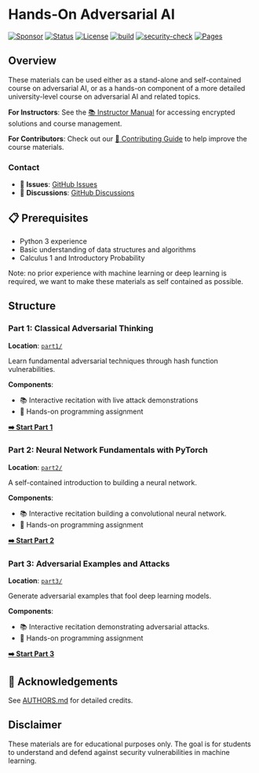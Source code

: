 # Hands-On Adversarial AI

[![Sponsor](https://img.shields.io/badge/Sponsor-❤️-pink.svg)](https://github.com/sponsors/jadidbourbaki)
[![Status](https://img.shields.io/badge/Status-Active-brightgreen.svg)](https://github.com/jadidbourbaki/adversarial-ai-assignments)
[![License](https://img.shields.io/badge/License-MIT-green.svg)](LICENSE)
[![build](https://github.com/jadidbourbaki/adversarial-ai-assignments/workflows/build/badge.svg)](https://github.com/jadidbourbaki/adversarial-ai-assignments/actions?query=workflow%3Abuild)
[![security-check](https://github.com/jadidbourbaki/adversarial-ai-assignments/workflows/security-check/badge.svg)](https://github.com/jadidbourbaki/adversarial-ai-assignments/actions?query=workflow%3A%22security-check%22)
[![Pages](https://github.com/jadidbourbaki/adversarial-ai-assignments/actions/workflows/pages/pages-build-deployment/badge.svg)](https://github.com/jadidbourbaki/adversarial-ai-assignments/actions/workflows/pages/pages-build-deployment)

## Overview

These materials can be used either as a stand-alone and self-contained course on adversarial AI, or as a hands-on component of a more detailed university-level course on adversarial AI and related topics.

**For Instructors**: See the [📚 Instructor Manual](INSTRUCTOR_MANUAL.md) for accessing encrypted solutions and course management.

**For Contributors**: Check out our [🤝 Contributing Guide](CONTRIBUTING.md) to help improve the course materials.

### Contact
- 🐛 **Issues**: [GitHub Issues](https://github.com/jadidbourbaki/adversarial-ai/issues)
- 💬 **Discussions**: [GitHub Discussions](https://github.com/jadidbourbaki/adversarial-ai/discussions)

## 📋 Prerequisites

- Python 3 experience
- Basic understanding of data structures and algorithms
- Calculus 1 and Introductory Probability

Note: no prior experience with machine learning or deep learning is required, we want to make these materials as self contained as possible.

## Structure

### Part 1: Classical Adversarial Thinking
**Location**: [`part1/`](part1/)

Learn fundamental adversarial techniques through hash function vulnerabilities.

**Components**:
- 📚 Interactive recitation with live attack demonstrations
- 📝 Hands-on programming assignment

[**➡️ Start Part 1**](part1/)

### Part 2: Neural Network Fundamentals with PyTorch
**Location**: [`part2/`](part2/)

A self-contained introduction to building a neural network.

**Components**:
- 📚 Interactive recitation building a convolutional neural network.
- 📝 Hands-on programming assignment

[**➡️ Start Part 2**](part2/)

### Part 3: Adversarial Examples and Attacks
**Location**: [`part3/`](part3/)

Generate adversarial examples that fool deep learning models.

**Components**:
- 📚 Interactive recitation demonstrating adversarial attacks.
- 📝 Hands-on programming assignment

[**➡️ Start Part 3**](part3/)

## 👥 Acknowledgements

See [AUTHORS.md](AUTHORS.md) for detailed credits. 

## Disclaimer

These materials are for educational purposes only. The goal is for students to understand and defend against security vulnerabilities in machine learning.